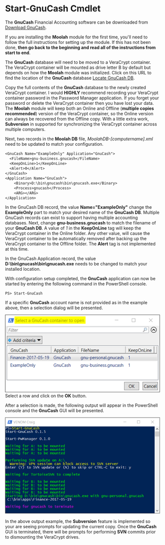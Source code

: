 # Start-GnuCash Cmdlet

The **GnuCash** Financial Accounting software can be downloaded from [Download GnuCash](https://gnucash.org).

If you are installing the **Moolah** module for the first time, you'll need to follow the full instructions for setting up the
module. If this has not been done, **then go back to the beginning and read all of the instructions from start to end**.

The **GnuCash** database will need to be moved to a VeraCrypt container. The VeraCrypt container will be mounted
as drive letter B by default but depends on how the **Moolah** module was initialized. Click on this URL to find the location
of the **GnuCash** database [Locate GnuCash DB](https://wiki.gnucash.org/wiki/FAQ#Q:_Where_is_my_GnuCash_data_file.3F).

Copy the full contents of the **GnuCash** database to the newly created VeraCrypt container.  I would **HIGHLY** recommend
recording your VeraCrypt container password in the Password Manager application.  If you forget your password or delete the VeraCrypt
container then you have lost your data.  The **Moolah** module will keep both an Online and Offline (**multiple copies recommended**) version of
the VeraCrypt container, so the Online version can always be recovered from the Offline copy.  With a little extra work, **Subversion** in supported
for synchronizing the VeraCrypt container across multiple computers.

Next, two records in the **Moolah DB** file, *MoolahDB-[computername].xml* need to be updated to match your configuration.

    <GnuCash Name="ExampleOnly" Application="GnuCash">
      <FileName>gnu-business.gnucash</FileName>
      <KeepOnLine>1</KeepOnLine>
      <Alert>0</Alert>
    </GnuCash>
    <Application Name="GnuCash">
        <Binary>D:\bin\gnucash\bin\gnucash.exe</Binary>
        <Process>gnucash</Process>
        <ARG></ARG>
    </Application>

In the GnuCash DB record, the value **Name="ExampleOnly"** change the **ExampleOnly** part to match your desired name of the **GnuCash DB**.  Multiple GnuCash
records can exist to support having multiple accounting databases.  Next, change **gnu-business.gnucash** to match the filename of your **GnuCash DB**.  A value of *1* in the **KeepOnLine** tag will keep the VeraCrypt container in the Online folder. Any other value, will cause the VeraCrypt container to be automatically removed after backing up the VeraCrypt container to the Offline folder.  The **Alert** tag is not implemented at this time.

In the GnuCash Application record, the value **D:\bin\gnucash\bin\gnucash.exe** needs to be changed to match your installed location.

With configuration setup completed, the **GnuCash** application can now be started by entering the following command in the PowerShell console.

    PS> Start-GnuCash

If a specific **GnuCash** account name is not provided as in the example above, then a selection dialog will be presented.

[![SelectGnuCash](images/SelectGnuCash.png)](images/SelectGnuCash.png) Select a row and click on the **OK** button.

After a selection is made, the following output will appear in the PowerShell console and the **GnuCash** GUI will be presented.

[![GnuCash](images/GnuCashPS.png)](images/GnuCashPS.png)

In the above output example, the **Subversion** feature is implemented so your are seeing prompts for updating the current copy. Once
the **GnuCash** GUI is terminated, there will be prompts for performing **SVN** commits prior to dismounting the VeraCrypt drives.